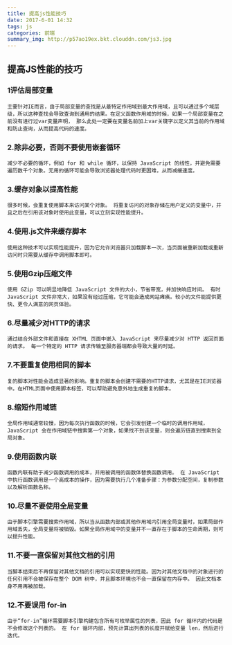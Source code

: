 ```yaml
---
title: 提高js性能技巧
date: 2017-6-01 14:32
tags: js
categories: 前端
summary_img: http://p57ao19ex.bkt.clouddn.com/js3.jpg
---
```

## 提高JS性能的技巧

### 1评估局部变量

	主要针对IE而言，由于局部变量的查找是从最特定作用域到最大作用域，且可以通过多个域层级，所以这种查找会导致查询到通用的结果。在定义函数作用域的时候，如果一个局部变量在之前没有进行过var变量声明， 那么此处一定要在变量名前加上var关键字以定义其当前的作用域和防止查询，从而提高代码的速度。
<!--more-->

### 2.除非必要，否则不要使用嵌套循环

	减少不必要的循环，例如 for 和 while 循环，以保持 JavaScript 的线性，并避免需要遍历数千个对象。无用的循环可能会导致浏览器处理代码时更困难，从而减缓速度。
### 3.缓存对象以提高性能

	很多时候，会重复使用脚本来访问某个对象。 将重复访问的对象存储在用户定义的变量中，并且之后在引用该对象时使用此变量，可以立刻实现性能提升。
### 4.使用.js文件来缓存脚本

	使用这种技术可以实现性能提升，因为它允许浏览器只加载脚本一次，当页面被重新加载或重新访问时只需要从缓存中调用脚本即可。
### 5.使用Gzip压缩文件

	使用 GZip 可以明显地降低 JavaScript 文件的大小，节省带宽，并加快响应时间。 有时 JavaScript 文件非常大，如果没有经过压缩，它可能会造成网站瘫痪。较小的文件能提供更快、更令人满意的网页体验。
### 6.尽量减少对HTTP的请求

	通过结合外部文件和直接在 XHTML 页面中嵌入 JavaScript 来尽量减少对 HTTP 返回页面的请求。 每一个特定的 HTTP 请求传输至服务器端都会导致大量的时延。
### 7.不要重复使用相同的脚本

	复的脚本对性能会造成显著的影响。重复的脚本会创建不需要的HTTP请求，尤其是在IE浏览器中。在HTML页面中使用脚本标签，可以帮助避免意外地生成重复的脚本。
### 8.缩短作用域链

	全局作用域通常较慢，因为每次执行函数的时候，它会引发创建一个临时的调用作用域，JavaScript 会在作用域链中搜索第一个对象，如果找不到该变量，则会遍历链直到搜索到全局对象。
### 9.使用函数内联

	函数内联有助于减少函数调用的成本，并用被调用的函数体替换函数调用。 在 JavaScript 中执行函数调用是一个高成本的操作，因为需要执行几个准备步骤：为参数分配空间，复制参数以及解析函数名称。


### 10.尽量不要使用全局变量

	由于脚本引擎需要搜索作用域，所以当从函数内部或其他作用域内引用全局变量时，如果局部作用域丢失，全局变量将被销毁。如果全局作用域中的变量并不一直存在于脚本的生命周期，则可以提升性能。
### 11.不要一直保留对其他文档的引用

	当脚本结束后不再保留对其他文档的引用可以实现更快的性能。因为对其他文档中的对象进行的任何引用不会被保存在整个 DOM 树中，并且脚本环境也不会一直保留在内存中。 因此文档本身不用再被加载。
### 12.不要误用 for-in

	由于“for-in”循环需要脚本引擎构建包含所有可枚举属性的列表，因此 for 循环内的代码是不会修改这个列表的。 在 for 循环内部，预先计算出列表的长度并赋给变量 len，然后进行迭代。